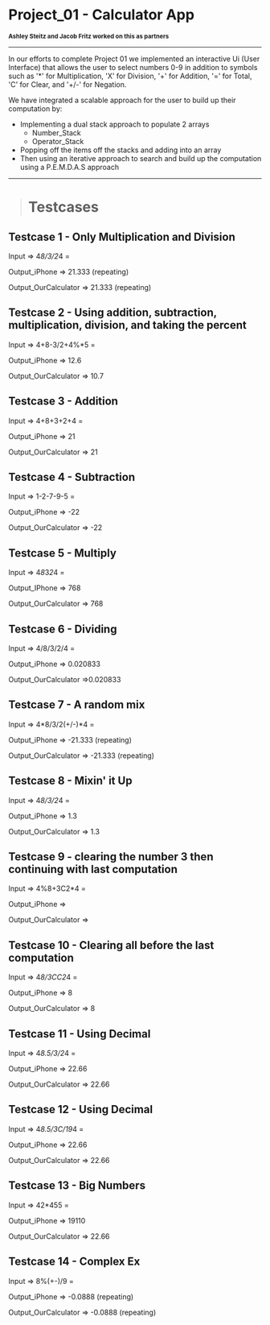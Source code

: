 # Project_01 - Calculator App
<span style="font-size: smaller;"><strong>Ashley Steitz and Jacob Fritz worked on this as partners</strong></span>

---
In our efforts to complete Project 01 we implemented an interactive Ui (User Interface) that allows the user to select numbers 0-9 in addition
to symbols such as '*' for Multiplication, 'X' for Division, '+' for Addition, '=' for Total, 'C' for Clear, and '+/-' for Negation.

We have integrated a scalable approach for the user to build up their computation by:
- Implementing a dual stack approach to populate 2 arrays
  - Number_Stack 
  - Operator_Stack
- Popping off the items off the stacks and adding into an array
- Then using an iterative approach to search and build up the computation using a P.E.M.D.A.S approach


---
> # Testcases
## Testcase 1 - Only Multiplication and Division
Input => 4*8/3/2*4 =

Output_iPhone => 21.333 (repeating)

Output_OurCalculator => 21.333 (repeating)

## Testcase 2 - Using addition, subtraction, multiplication, division, and taking the percent
Input => 4+8-3/2+4%*5 =

Output_iPhone => 12.6

Output_OurCalculator => 10.7

## Testcase 3 - Addition
Input => 4+8+3+2+4 =

Output_iPhone => 21

Output_OurCalculator => 21

## Testcase 4 - Subtraction
Input => 1-2-7-9-5 =

Output_iPhone => -22

Output_OurCalculator => -22


## Testcase 5 - Multiply
Input => 4*8*3*2*4 =

Output_IPhone => 768

Output_OurCalculator => 768


## Testcase 6 - Dividing
Input => 4/8/3/2/4 =

Output_iPhone => 0.020833

Output_OurCalculator =>0.020833

## Testcase 7 - A random mix
Input => 4*8/3/2(+/-)*4 =

Output_iPhone => -21.333 (repeating)

Output_OurCalculator => -21.333 (repeating)

## Testcase 8 - Mixin' it Up
Input => 4*8/3/2*4 =

Output_iPhone => 1.3

Output_OurCalculator => 1.3

## Testcase 9 - clearing the number 3 then continuing with last computation
Input => 4%8+3C2*4 =

Output_iPhone =>

Output_OurCalculator =>

## Testcase 10 - Clearing all before the last computation
Input => 4*8/3CC2*4 =

Output_iPhone => 8

Output_OurCalculator => 8

## Testcase 11 - Using Decimal
Input => 4*8.5/3/2*4 =

Output_iPhone => 22.66

Output_OurCalculator => 22.66

## Testcase 12 - Using Decimal
Input => 4*8.5/3C/19*4 =

Output_iPhone => 22.66

Output_OurCalculator => 22.66

## Testcase 13 - Big Numbers
Input => 42*455 =

Output_iPhone => 19110

Output_OurCalculator => 22.66

## Testcase 14 - Complex Ex 
Input => 8%(+-)/9 = 

Output_iPhone => -0.0888 (repeating)

Output_OurCalculator => -0.0888 (repeating)


